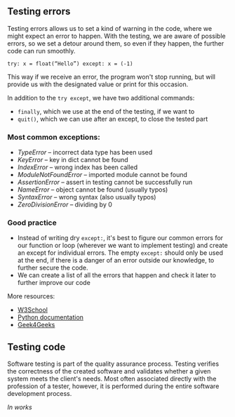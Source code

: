 ## Testing errors

Testing errors allows us to set a kind of warning in the code, where we might expect an error to happen.
With the testing, we are aware of possible errors, so we set a detour around them, so even if they happen, the further code can run smoothly.

`try:
	x = float(“Hello”)
except:
	x = (-1)`

This way if we receive an error, the program won't stop running, 
but will provide us with the designated value or print for this occasion.

In addition to the `try except`, we have two additional commands:
- `finally`, which we use at the end of the testing, if we want to
- `quit()`, which we can use after an except, to close the tested part

### Most common exceptions:
- *TypeError* – incorrect data type has been used
- *KeyError* – key in dict cannot be found
- *IndexError* – wrong index has been called
- *ModuleNotFoundError* – imported module cannot be found
- *AssertionError* – assert in testing cannot be successfully run
- *NameError* – object cannot be found (usually typos)
- *SyntaxError* – wrong syntax (also usually typos)
- *ZeroDivisionError* – dividing by 0

### Good practice

- Instead of writing dry `except:`, it's best to figure our common errors for our function or loop (wherever we want to implement testing) and create an except for individual errors. The empty `except:` should only be used at the end, if there is a danger of an error outside our knowledge, to further secure the code.
- We can create a list of all the errors that happen and check it later to further improve our code

More resources:
- [W3School](https://www.w3schools.com/python/python_try_except.asp)
- [Python documentation](https://docs.python.org/3/tutorial/errors.html)
- [Geek4Geeks](https://www.geeksforgeeks.org/python-try-except/)

## Testing code

Software testing is part of the quality assurance process. Testing verifies the correctness of the created software and validates whether a given system meets the client's needs. Most often associated directly with the profession of a tester, however, it is performed during the entire software development process.

*In works*